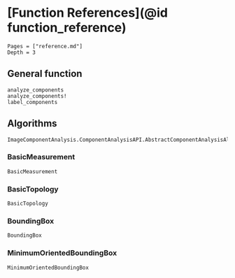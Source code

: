 # [Function References](@id function_reference)

```@contents
Pages = ["reference.md"]
Depth = 3
```

## General function

```@docs
analyze_components
analyze_components!
label_components
```

## Algorithms

```@docs
ImageComponentAnalysis.ComponentAnalysisAPI.AbstractComponentAnalysisAlgorithm
```

### BasicMeasurement
```@docs
BasicMeasurement
```

### BasicTopology
```@docs
BasicTopology
```

### BoundingBox
```@docs
BoundingBox
```

### MinimumOrientedBoundingBox
```@docs
MinimumOrientedBoundingBox
```
